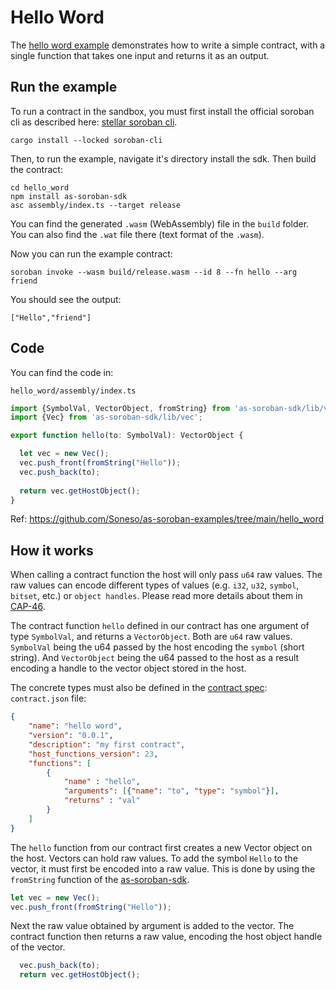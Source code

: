 # Hello Word

The [hello word example](https://github.com/Soneso/as-soroban-examples/tree/main/hello_word) demonstrates how to write a simple contract, with a single function that takes one input and returns it as an output.


## Run the example

To run a contract in the sandbox, you must first install the official soroban cli as described here: [stellar soroban cli](https://github.com/stellar/soroban-cli).

```shell
cargo install --locked soroban-cli
```

Then, to run the example, navigate it's directory install the sdk. Then build the contract:

```shell
cd hello_word
npm install as-soroban-sdk
asc assembly/index.ts --target release
```

You can find the generated ```.wasm``` (WebAssembly) file in the ```build``` folder. You can also find the ```.wat``` file there (text format of the ```.wasm```).

Now you can run the example contract:

```shell
soroban invoke --wasm build/release.wasm --id 8 --fn hello --arg friend
```

You should see the output:
```shell
["Hello","friend"]
```

## Code

You can find the code in:

```shell
hello_word/assembly/index.ts
```

```typescript
import {SymbolVal, VectorObject, fromString} from 'as-soroban-sdk/lib/value';
import {Vec} from 'as-soroban-sdk/lib/vec';

export function hello(to: SymbolVal): VectorObject {

  let vec = new Vec();
  vec.push_front(fromString("Hello"));
  vec.push_back(to);
  
  return vec.getHostObject();
}
```

Ref: https://github.com/Soneso/as-soroban-examples/tree/main/hello_word

## How it works

When calling a contract function the host will only pass ```u64``` raw values. The raw values can encode different types of values (e.g. ```i32```, ```u32```, ```symbol```, ```bitset```, etc.) or ```object handles```. Please read more details about them in [CAP-46](https://github.com/stellar/stellar-protocol/blob/master/core/cap-0046.md#host-value-type).

The contract function ```hello``` defined in our contract has one argument of type ```SymbolVal```, and returns a ```VectorObject```. Both are ```u64``` raw values. ```SymbolVal``` being the u64 passed by the host encoding the ```symbol``` (short string).
And ```VectorObject``` being the u64 passed to the host as a result encoding a handle to the vector object stored in the host.

The concrete types must also be defined in the [contract spec](https://github.com/Soneso/as-soroban-sdk#understanding-contract-metadata): ```contract.json``` file:

```json
{
    "name": "hello word",
    "version": "0.0.1",
    "description": "my first contract",
    "host_functions_version": 23,
    "functions": [
        {
            "name" : "hello",
            "arguments": [{"name": "to", "type": "symbol"}],
            "returns" : "val"
        }
    ]
}
```

The ```hello``` function from our contract first creates a new Vector object on the host. Vectors can hold raw values. To add the symbol ```Hello``` to the vector, it must first be encoded into a raw value. This is done by using the ```fromString``` function of the [as-soroban-sdk](https://github.com/Soneso/as-soroban-sdk).

```typescript
let vec = new Vec();
vec.push_front(fromString("Hello"));
```

Next the raw value obtained by argument is added to the vector. The contract function then returns a raw value, encoding the host object handle of the vector.

```typescript
  vec.push_back(to);
  return vec.getHostObject();
```